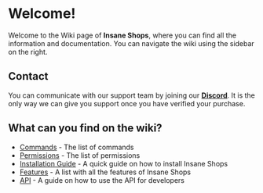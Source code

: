 # Welcome!
Welcome to the Wiki page of **Insane Shops**, where you can find all the information and documentation. You can navigate the wiki using the sidebar on the right.
<br>

## Contact
You can communicate with our support team by joining our **[Discord](https://discord.gg/3JuHDm8)**. It is the only way we can give you support once you have verified your purchase.
<br>

## What can you find on the wiki?
- [Commands](./overview/commands) - The list of commands
- [Permissions](./overview/permissions) - The list of permissions
- [Installation Guide](./installation) - A quick guide on how to install Insane Shops
- [Features](./features) - A list with all the features of Insane Shops
- [API](./api) - A guide on how to use the API for developers
